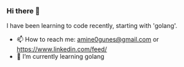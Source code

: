 ### Hi there 👋
I have been learning to code recently, starting with 'golang'.
- 📫 How to reach me:
amine0gunes@gmail.com or 
https://www.linkedin.com/feed/
- 🌱 I’m currently learning
golang

<!--
**gnsamine/gnsamine** is a ✨ _special_ ✨ repository because its `README.md` (this file) appears on your GitHub profile.

Here are some ideas to get you started:

- 🔭 I’m currently working on ...

- 🌱 I’m currently learning ...
golang
- 👯 I’m looking to collaborate on ...
- 🤔 I’m looking for help with ...
- 💬 Ask me about ...
- 📫 How to reach me: ...
amine0gunes@gmail.com
https://www.linkedin.com/feed/
- 😄 Pronouns: ...
- ⚡ Fun fact: ...
-->
          
